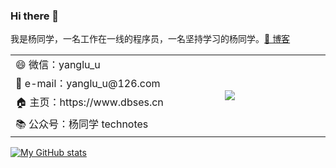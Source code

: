### Hi there 👋

我是杨同学，一名工作在一线的程序员，一名坚持学习的杨同学。[🚀 博客](https://juejin.cn/user/2594503173605767)

<table border="0">
  <tbody>
    <tr>
      <td width="350px">😄 微信：yanglu_u</td>
      <td rowspan="4" width="180px">
        <img src="https://technotes.oss-cn-shenzhen.aliyuncs.com/2022/image-20221029164720183.png">
      </td>
    </tr>
    <tr>
      <td>📧 e-mail：yanglu_u@126.com</td>
    </tr>
    <tr>
      <td>🏠 主页：https://www.dbses.cn</td>
    </tr>
    <tr>
      <td>📚 公众号：杨同学 technotes</td>
    </tr>
  </tbody>
</table>

[![My GitHub stats](https://github-readme-stats.vercel.app/api?username=dbses&show_icons=true&count_private=false&theme=cobalt)](https://github.com/anuraghazra/github-readme-stats)

